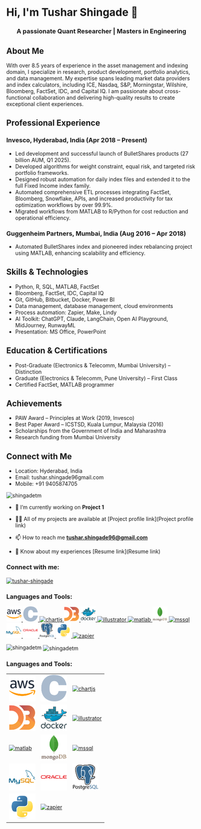 
# Hi, I'm Tushar Shingade 👋
<h3 align="center">A passionate Quant Researcher | Masters in Engineering</h3>


## About Me

With over 8.5 years of experience in the asset management and indexing domain, I specialize in research, product development, portfolio analytics, and data management. My expertise spans leading market data providers and index calculators, including ICE, Nasdaq, S&P, Morningstar, Wilshire, Bloomberg, FactSet, IDC, and Capital IQ. I am passionate about cross-functional collaboration and delivering high-quality results to create exceptional client experiences.

## Professional Experience

### Invesco, Hyderabad, India (Apr 2018 – Present)
- Led development and successful launch of BulletShares products (27 billion AUM, Q1 2025).
- Developed algorithms for weight constraint, equal risk, and targeted risk portfolio frameworks.
- Designed robust automation for daily index files and extended it to the full Fixed Income index family.
- Automated comprehensive ETL processes integrating FactSet, Bloomberg, Snowflake, APIs, and increased productivity for tax optimization workflows by over 99.9%.
- Migrated workflows from MATLAB to R/Python for cost reduction and operational efficiency.

### Guggenheim Partners, Mumbai, India (Aug 2016 – Apr 2018)
- Automated BulletShares index and pioneered index rebalancing project using MATLAB, enhancing scalability and efficiency.

## Skills & Technologies

- Python, R, SQL, MATLAB, FactSet
- Bloomberg, FactSet, IDC, Capital IQ
- Git, GitHub, Bitbucket, Docker, Power BI
- Data management, database management, cloud environments
- Process automation: Zapier, Make, Lindy
- AI Toolkit: ChatGPT, Claude, LangChain, Open AI Playground, MidJourney, RunwayML
- Presentation: MS Office, PowerPoint

## Education & Certifications

- Post-Graduate (Electronics & Telecomm, Mumbai University) – Distinction
- Graduate (Electronics & Telecomm, Pune University) – First Class
- Certified FactSet, MATLAB programmer

## Achievements

- PAW Award – Principles at Work (2019, Invesco)
- Best Paper Award – ICSTSD, Kuala Lumpur, Malaysia (2016)
- Scholarships from the Government of India and Maharashtra
- Research funding from Mumbai University

## Connect with Me

- Location: Hyderabad, India
- Email: tushar.shingade96gmail.com
- Mobile: +91 9405874705








<p align="left"> <img src="https://komarev.com/ghpvc/?username=shingadetm&label=Profile%20views&color=0e75b6&style=flat" alt="shingadetm" /> </p>



- 🔭 I’m currently working on **Project 1**

- 👨‍💻 All of my projects are available at [Project profile link](Project profile link)

- 📫 How to reach me **tushar.shingade96@gmail.com**

- 📄 Know about my experiences [Resume link](Resume link)

<h3 align="left">Connect with me:</h3>
<p align="left">
<a href="https://linkedin.com/in/tushar-shingade" target="blank"><img align="center" src="https://raw.githubusercontent.com/rahuldkjain/github-profile-readme-generator/master/src/images/icons/Social/linked-in-alt.svg" alt="tushar-shingade" height="30" width="40" /></a>
</p>

<h3 align="left">Languages and Tools:</h3>
<p align="left"> <a href="https://aws.amazon.com" target="_blank" rel="noreferrer"> <img src="https://raw.githubusercontent.com/devicons/devicon/master/icons/amazonwebservices/amazonwebservices-original-wordmark.svg" alt="aws" width="40" height="40"/> </a> <a href="https://www.cprogramming.com/" target="_blank" rel="noreferrer"> <img src="https://raw.githubusercontent.com/devicons/devicon/master/icons/c/c-original.svg" alt="c" width="40" height="40"/> </a> <a href="https://www.chartjs.org" target="_blank" rel="noreferrer"> <img src="https://www.chartjs.org/media/logo-title.svg" alt="chartjs" width="40" height="40"/> </a> <a href="https://d3js.org/" target="_blank" rel="noreferrer"> <img src="https://raw.githubusercontent.com/devicons/devicon/master/icons/d3js/d3js-original.svg" alt="d3js" width="40" height="40"/> </a> <a href="https://www.docker.com/" target="_blank" rel="noreferrer"> <img src="https://raw.githubusercontent.com/devicons/devicon/master/icons/docker/docker-original-wordmark.svg" alt="docker" width="40" height="40"/> </a> <a href="https://www.adobe.com/in/products/illustrator.html" target="_blank" rel="noreferrer"> <img src="https://www.vectorlogo.zone/logos/adobe_illustrator/adobe_illustrator-icon.svg" alt="illustrator" width="40" height="40"/> </a> <a href="https://www.mathworks.com/" target="_blank" rel="noreferrer"> <img src="https://upload.wikimedia.org/wikipedia/commons/2/21/Matlab_Logo.png" alt="matlab" width="40" height="40"/> </a> <a href="https://www.mongodb.com/" target="_blank" rel="noreferrer"> <img src="https://raw.githubusercontent.com/devicons/devicon/master/icons/mongodb/mongodb-original-wordmark.svg" alt="mongodb" width="40" height="40"/> </a> <a href="https://www.microsoft.com/en-us/sql-server" target="_blank" rel="noreferrer"> <img src="https://www.svgrepo.com/show/303229/microsoft-sql-server-logo.svg" alt="mssql" width="40" height="40"/> </a> <a href="https://www.mysql.com/" target="_blank" rel="noreferrer"> <img src="https://raw.githubusercontent.com/devicons/devicon/master/icons/mysql/mysql-original-wordmark.svg" alt="mysql" width="40" height="40"/> </a> <a href="https://www.oracle.com/" target="_blank" rel="noreferrer"> <img src="https://raw.githubusercontent.com/devicons/devicon/master/icons/oracle/oracle-original.svg" alt="oracle" width="40" height="40"/> </a> <a href="https://www.postgresql.org" target="_blank" rel="noreferrer"> <img src="https://raw.githubusercontent.com/devicons/devicon/master/icons/postgresql/postgresql-original-wordmark.svg" alt="postgresql" width="40" height="40"/> </a> <a href="https://www.python.org" target="_blank" rel="noreferrer"> <img src="https://raw.githubusercontent.com/devicons/devicon/master/icons/python/python-original.svg" alt="python" width="40" height="40"/> </a> <a href="https://zapier.com" target="_blank" rel="noreferrer"> <img src="https://www.vectorlogo.zone/logos/zapier/zapier-icon.svg" alt="zapier" width="40" height="40"/> </a> </p>

<p><img align="left" src="https://github-readme-stats.vercel.app/api/top-langs?username=shingadetm&show_icons=true&locale=en&layout=compact" alt="shingadetm" /></p>

<p>&nbsp;<img align="center" src="https://github-readme-stats.vercel.app/api?username=shingadetm&show_icons=true&locale=en" alt="shingadetm" /></p>





<h3 align="left">Languages and Tools:</h3>
<table>
  <tr>
    <td><a href="https://aws.amazon.com" target="_blank" rel="noreferrer">
      <img src="https://raw.githubusercontent.com/devicons/devicon/master/icons/amazonwebservices/amazonwebservices-original-wordmark.svg" alt="aws" width="70" height="70"/>
    </a></td>
    <td><a href="https://www.cprogramming.com/" target="_blank" rel="noreferrer">
      <img src="https://raw.githubusercontent.com/devicons/devicon/master/icons/c/c-original.svg" alt="c" width="70" height="70"/>
    </a></td>
    <td><a href="https://www.chartjs.org" target="_blank" rel="noreferrer">
      <img src="https://www.chartjs.org/media/logo-title.svg" alt="chartjs" width="70" height="70"/>
    </a></td>
  </tr>
  <tr>
    <td><a href="https://d3js.org/" target="_blank" rel="noreferrer">
      <img src="https://raw.githubusercontent.com/devicons/devicon/master/icons/d3js/d3js-original.svg" alt="d3js" width="70" height="70"/>
    </a></td>
    <td><a href="https://www.docker.com/" target="_blank" rel="noreferrer">
      <img src="https://raw.githubusercontent.com/devicons/devicon/master/icons/docker/docker-original-wordmark.svg" alt="docker" width="70" height="70"/>
    </a></td>
    <td><a href="https://www.adobe.com/in/products/illustrator.html" target="_blank" rel="noreferrer">
      <img src="https://www.vectorlogo.zone/logos/adobe_illustrator/adobe_illustrator-icon.svg" alt="illustrator" width="70" height="70"/>
    </a></td>
  </tr>
  <tr>
    <td><a href="https://www.mathworks.com/" target="_blank" rel="noreferrer">
      <img src="https://upload.wikimedia.org/wikipedia/commons/2/21/Matlab_Logo.png" alt="matlab" width="70" height="70"/>
    </a></td>
    <td><a href="https://www.mongodb.com/" target="_blank" rel="noreferrer">
      <img src="https://raw.githubusercontent.com/devicons/devicon/master/icons/mongodb/mongodb-original-wordmark.svg" alt="mongodb" width="70" height="70"/>
    </a></td>
    <td><a href="https://www.microsoft.com/en-us/sql-server" target="_blank" rel="noreferrer">
      <img src="https://www.svgrepo.com/show/303229/microsoft-sql-server-logo.svg" alt="mssql" width="70" height="70"/>
    </a></td>
  </tr>
  <tr>
    <td><a href="https://www.mysql.com/" target="_blank" rel="noreferrer">
      <img src="https://raw.githubusercontent.com/devicons/devicon/master/icons/mysql/mysql-original-wordmark.svg" alt="mysql" width="70" height="70"/>
    </a></td>
    <td><a href="https://www.oracle.com/" target="_blank" rel="noreferrer">
      <img src="https://raw.githubusercontent.com/devicons/devicon/master/icons/oracle/oracle-original.svg" alt="oracle" width="70" height="70"/>
    </a></td>
    <td><a href="https://www.postgresql.org" target="_blank" rel="noreferrer">
      <img src="https://raw.githubusercontent.com/devicons/devicon/master/icons/postgresql/postgresql-original-wordmark.svg" alt="postgresql" width="70" height="70"/>
    </a></td>
  </tr>
  <tr>
    <td><a href="https://www.python.org" target="_blank" rel="noreferrer">
      <img src="https://raw.githubusercontent.com/devicons/devicon/master/icons/python/python-original.svg" alt="python" width="70" height="70"/>
    </a></td>
    <td><a href="https://zapier.com" target="_blank" rel="noreferrer">
      <img src="https://www.vectorlogo.zone/logos/zapier/zapier-icon.svg" alt="zapier" width="70" height="70"/>
    </a></td>
    <td></td> <!-- Empty cell to balance last row -->
  </tr>
</table>
